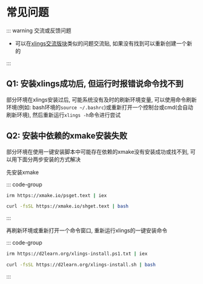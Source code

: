 # 常见问题

::: warning 交流或反馈问题

- 可以在[xlings交流版块](https://forum.d2learn.org/category/9/xlings)类似的问题交流贴, 如果没有找到可以重新创建一个新的

:::

## Q1: 安装xlings成功后, 但运行时报错说命令找不到

部分环境在xlings安装过后, 可能系统没有及时的刷新环境变量, 可以使用命令刷新环境(例如: bash环境的`source ~/.bashrc`)或重新打开一个控制台或cmd(会自动刷新环境), 然后重新运行`xlings -h`命令进行尝试

## Q2: 安装中依赖的xmake安装失败

部分环境在使用一键安装脚本中可能存在依赖的xmake没有安装成功或找不到, 可以用下面分两步安装的方式解决

先安装xmake

::: code-group

```bash [windows]
irm https://xmake.io/psget.text | iex
```

```bash [linux]
curl -fsSL https://xmake.io/shget.text | bash
```

:::

再刷新环境或重新打开一个命令窗口, 重新运行xlings的一键安装命令

::: code-group

```bash [windows]
irm https://d2learn.org/xlings-install.ps1.txt | iex
```

```bash [linux]
curl -fsSL https://d2learn.org/xlings-install.sh | bash
```

:::